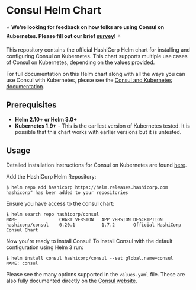 # Consul Helm Chart

⭐ **We're looking for feedback on how folks are using Consul on Kubernetes. Please fill out our brief [survey](https://hashicorp.sjc1.qualtrics.com/jfe/form/SV_4MANbw1BUku7YhL)!** ⭐

This repository contains the official HashiCorp Helm chart for installing
and configuring Consul on Kubernetes. This chart supports multiple use
cases of Consul on Kubernetes, depending on the values provided.

For full documentation on this Helm chart along with all the ways you can
use Consul with Kubernetes, please see the
[Consul and Kubernetes documentation](https://www.consul.io/docs/platform/k8s/index.html).

## Prerequisites
  * **Helm 2.10+ or Helm 3.0+**
  * **Kubernetes 1.9+** - This is the earliest version of Kubernetes tested.
    It is possible that this chart works with earlier versions but it is
    untested.

## Usage

Detailed installation instructions for Consul on Kubernetes are found [here](https://www.consul.io/docs/k8s/installation/overview). 

Add the HashiCorp Helm Repository:

    $ helm repo add hashicorp https://helm.releases.hashicorp.com
    hashicorp" has been added to your repositories

Ensure you have access to the consul chart: 

    $ helm search repo hashicorp/consul
    NAME                CHART VERSION   APP VERSION DESCRIPTION
    hashicorp/consul    0.20.1          1.7.2       Official HashiCorp Consul Chart

Now you're ready to install Consul! To install Consul with the default configuration using Helm 3 run:

    $ helm install consul hashicorp/consul --set global.name=consul
    NAME: consul

Please see the many options supported in the `values.yaml`
file. These are also fully documented directly on the
[Consul website](https://www.consul.io/docs/platform/k8s/helm.html).
